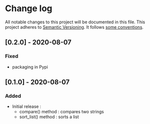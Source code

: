 # Change log
All notable changes to this project will be documented in this file.
This project adheres to [Semantic Versioning](http://semver.org/). It follows [some conventions](http://keepachangelog.com/).
 
## [0.2.0] - 2020-08-07
### Fixed
- packaging in Pypi
 
## [0.1.0] - 2020-08-07
### Added
- Initial release : 
    - compare() method : compares two strings
    - sort_list() method : sorts a list
